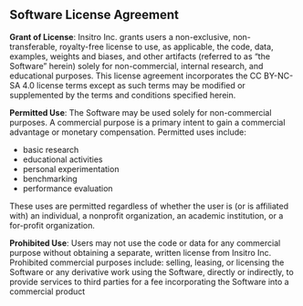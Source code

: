 ## Software License Agreement

**Grant of License**: Insitro Inc. grants users a non-exclusive, non-transferable, royalty-free license to use, as applicable, the code, data, examples, weights and biases, and other artifacts (referred to as “the Software” herein) solely for non-commercial, internal research, and educational purposes. This license agreement incorporates the CC BY-NC-SA 4.0 license terms except as such terms may be modified or supplemented by the terms and conditions specified herein.

**Permitted Use**: The Software may be used solely for non-commercial purposes. A commercial purpose is a primary intent to gain a commercial advantage or monetary compensation.  Permitted uses include:
* basic research
* educational activities
* personal experimentation
* benchmarking
* performance evaluation

These uses are permitted regardless of whether the user is (or is affiliated with) an individual, a nonprofit organization, an academic institution, or a for-profit organization.

**Prohibited Use**: Users may not use the code or data for any commercial purpose without obtaining a separate, written license from Insitro Inc. Prohibited commercial purposes include:
selling, leasing, or licensing the Software or any derivative work
using the Software, directly or indirectly, to provide services to third parties for a fee
incorporating the Software into a commercial product

